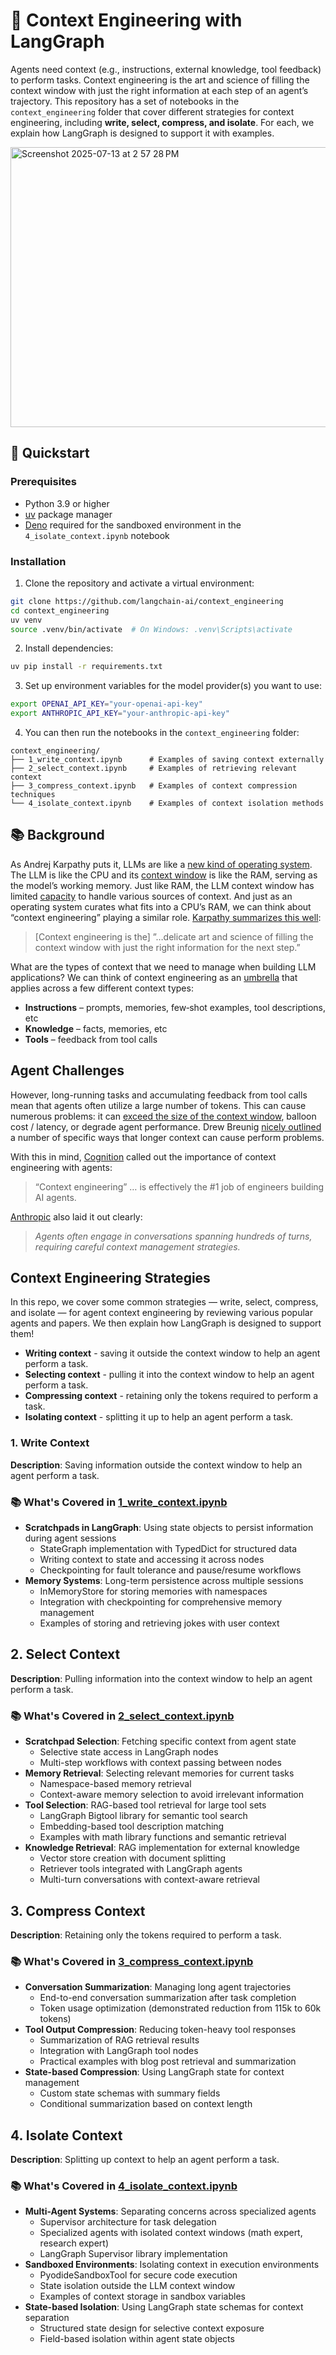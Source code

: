 # 🧱 Context Engineering with LangGraph 

Agents need context (e.g., instructions, external knowledge, tool feedback) to perform tasks. Context engineering is the art and science of filling the context window with just the right information at each step of an agent’s trajectory. This repository has a set of notebooks in the `context_engineering` folder that cover different strategies for context engineering, including **write, select, compress, and isolate**. For each, we explain how LangGraph is designed to support it with examples. 

<img width="1231" height="448" alt="Screenshot 2025-07-13 at 2 57 28 PM" src="https://github.com/user-attachments/assets/8e7b59e0-4bb0-48f6-aeba-2d789ada55e3" />

## 🚀 Quickstart 

### Prerequisites
- Python 3.9 or higher
- [uv](https://docs.astral.sh/uv/) package manager
- [Deno](https://docs.deno.com/runtime/getting_started/installation/) required for the sandboxed environment in the `4_isolate_context.ipynb` notebook

### Installation
1. Clone the repository and activate a virtual environment:
```bash
git clone https://github.com/langchain-ai/context_engineering
cd context_engineering
uv venv
source .venv/bin/activate  # On Windows: .venv\Scripts\activate
```

2. Install dependencies:
```bash
uv pip install -r requirements.txt
```

3. Set up environment variables for the model provider(s) you want to use:
```bash
export OPENAI_API_KEY="your-openai-api-key"
export ANTHROPIC_API_KEY="your-anthropic-api-key"
```

4. You can then run the notebooks in the `context_engineering` folder:

```
context_engineering/
├── 1_write_context.ipynb      # Examples of saving context externally
├── 2_select_context.ipynb     # Examples of retrieving relevant context
├── 3_compress_context.ipynb   # Examples of context compression techniques
└── 4_isolate_context.ipynb    # Examples of context isolation methods
```

## 📚 Background 

As Andrej Karpathy puts it, LLMs are like a [new kind of operating system](https://www.youtube.com/watch?si=-aKY-x57ILAmWTdw&t=620&v=LCEmiRjPEtQ&feature=youtu.be). The LLM is like the CPU and its [context window](https://docs.anthropic.com/en/docs/build-with-claude/context-windows) is like the RAM, serving as the model’s working memory. Just like RAM, the LLM context window has limited [capacity](https://lilianweng.github.io/posts/2023-06-23-agent/) to handle various sources of context. And just as an operating system curates what fits into a CPU’s RAM, we can think about “context engineering” playing a similar role. [Karpathy summarizes this well](https://x.com/karpathy/status/1937902205765607626):

> [Context engineering is the] ”…delicate art and science of filling the context window with just the right information for the next step.”

What are the types of context that we need to manage when building LLM applications? We can think of context engineering as an [umbrella](https://x.com/dexhorthy/status/1933283008863482067) that applies across a few different context types:

- **Instructions** – prompts, memories, few‑shot examples, tool descriptions, etc
- **Knowledge** – facts, memories, etc
- **Tools** – feedback from tool calls

## Agent Challenges

However, long-running tasks and accumulating feedback from tool calls mean that agents often utilize a large number of tokens. This can cause numerous problems: it can [exceed the size of the context window](https://cognition.ai/blog/kevin-32b), balloon cost / latency, or degrade agent performance. Drew Breunig [nicely outlined](https://www.dbreunig.com/2025/06/22/how-contexts-fail-and-how-to-fix-them.html) a number of specific ways that longer context can cause perform problems. 

With this in mind, [Cognition](https://cognition.ai/blog/dont-build-multi-agents) called out the importance of context engineering with agents:

> “Context engineering” … is effectively the #1 job of engineers building AI agents.

[Anthropic](https://www.anthropic.com/engineering/built-multi-agent-research-system) also laid it out clearly:

> *Agents often engage in conversations spanning hundreds of turns, requiring careful context management strategies.*
>

## Context Engineering Strategies

In this repo, we cover some common strategies — write, select, compress, and isolate — for agent context engineering by reviewing various popular agents and papers. We then explain how LangGraph is designed to support them!

* **Writing context** - saving it outside the context window to help an agent perform a task.
* **Selecting context** - pulling it into the context window to help an agent perform a task.
* **Compressing context** - retaining only the tokens required to perform a task.
* **Isolating context** - splitting it up to help an agent perform a task.

### 1. Write Context
**Description**: Saving information outside the context window to help an agent perform a task.

### 📚 **What's Covered in [1_write_context.ipynb](context_engineering/1_write_context.ipynb)**
- **Scratchpads in LangGraph**: Using state objects to persist information during agent sessions
  - StateGraph implementation with TypedDict for structured data
  - Writing context to state and accessing it across nodes
  - Checkpointing for fault tolerance and pause/resume workflows
- **Memory Systems**: Long-term persistence across multiple sessions
  - InMemoryStore for storing memories with namespaces
  - Integration with checkpointing for comprehensive memory management
  - Examples of storing and retrieving jokes with user context

## 2. Select Context
**Description**: Pulling information into the context window to help an agent perform a task.

### 📚 **What's Covered in [2_select_context.ipynb](context_engineering/2_select_context.ipynb)**
- **Scratchpad Selection**: Fetching specific context from agent state
  - Selective state access in LangGraph nodes
  - Multi-step workflows with context passing between nodes
- **Memory Retrieval**: Selecting relevant memories for current tasks
  - Namespace-based memory retrieval
  - Context-aware memory selection to avoid irrelevant information
- **Tool Selection**: RAG-based tool retrieval for large tool sets
  - LangGraph Bigtool library for semantic tool search
  - Embedding-based tool description matching
  - Examples with math library functions and semantic retrieval
- **Knowledge Retrieval**: RAG implementation for external knowledge
  - Vector store creation with document splitting
  - Retriever tools integrated with LangGraph agents
  - Multi-turn conversations with context-aware retrieval

## 3. Compress Context
**Description**: Retaining only the tokens required to perform a task.

### 📚 **What's Covered in [3_compress_context.ipynb](context_engineering/3_compress_context.ipynb)**
- **Conversation Summarization**: Managing long agent trajectories
  - End-to-end conversation summarization after task completion
  - Token usage optimization (demonstrated reduction from 115k to 60k tokens)
- **Tool Output Compression**: Reducing token-heavy tool responses
  - Summarization of RAG retrieval results
  - Integration with LangGraph tool nodes
  - Practical examples with blog post retrieval and summarization
- **State-based Compression**: Using LangGraph state for context management
  - Custom state schemas with summary fields
  - Conditional summarization based on context length

## 4. Isolate Context
**Description**: Splitting up context to help an agent perform a task.

### 📚 **What's Covered in [4_isolate_context.ipynb](context_engineering/4_isolate_context.ipynb)**
- **Multi-Agent Systems**: Separating concerns across specialized agents
  - Supervisor architecture for task delegation
  - Specialized agents with isolated context windows (math expert, research expert)
  - LangGraph Supervisor library implementation
- **Sandboxed Environments**: Isolating context in execution environments
  - PyodideSandboxTool for secure code execution
  - State isolation outside the LLM context window
  - Examples of context storage in sandbox variables
- **State-based Isolation**: Using LangGraph state schemas for context separation
  - Structured state design for selective context exposure
  - Field-based isolation within agent state objects

